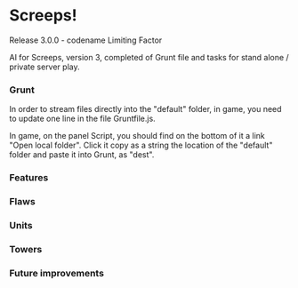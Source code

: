 # Screeps!
Release 3.0.0 - codename Limiting Factor

AI for Screeps, version 3, completed of Grunt file and tasks for stand alone / private server play.

### Grunt
In order to stream files directly into the "default" folder, in game, you need to update one line in the file Gruntfile.js.

In game, on the panel Script, you should find on the bottom of it a link "Open local folder". Click it copy as a string the location of the "default" folder and paste it into Grunt, as "dest".

### Features

### Flaws

### Units

### Towers

### Future improvements

